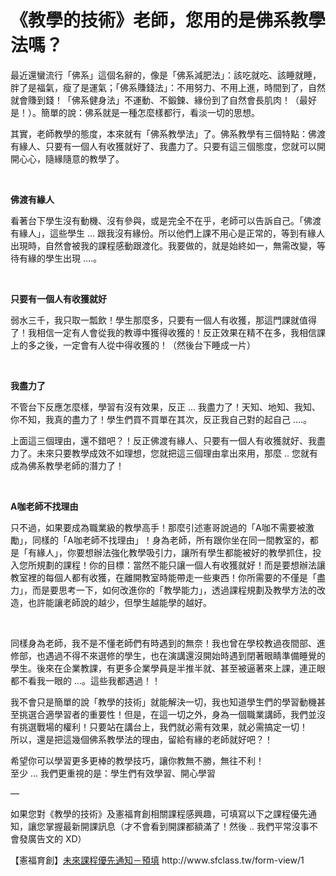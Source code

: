 # 《教學的技術》老師，您用的是佛系教學法嗎？ 

<p>最近還蠻流行「佛系」這個名辭的，像是「佛系減肥法」：該吃就吃、該睡就睡，胖了是福氣，瘦了是運氣；「佛系賺錢法」：不用努力、不用上進，時間到了，自然就會賺到錢！「佛系健身法」不運動、不鍛鍊、緣份到了自然會長肌肉！（最好是！）。簡單的說：佛系就是一種怎麼樣都行，看淡一切的思想。</p>
<p>其實，老師教學的態度，本來就有「佛系教學法」了。佛系教學有三個特點：佛渡有緣人、只要有一個人有收獲就好了、我盡力了。只要有這三個態度，您就可以開開心心，隨緣隨意的教學了。</p>
<p> </p>
<p><strong>佛渡有緣人</strong></p>
<p>看著台下學生沒有動機、沒有參與，或是完全不在乎，老師可以告訴自己。「佛渡有緣人」，這些學生 … 跟我沒有緣份。所以他們上課不用心是正常的，等到有緣人出現時，自然會被我的課程感動跟渡化。我要做的，就是始終如一，無需改變，等待有緣的學生出現 ….。</p>
<p> </p>
<p><strong>只要有一個人有收獲就好</strong></p>
<p>弱水三千，我只取一瓢飲！學生那麼多，只要有一個人有收獲，那這門課就值得了！我相信一定有人會從我的教導中獲得收獲的！反正效果在精不在多，我相信課上的多之後，一定會有人從中得收獲的！（然後台下睡成一片）</p>
<p> </p>
<p><strong>我盡力了</strong></p>
<p>不管台下反應怎麼樣，學習有沒有效果，反正 … 我盡力了！天知、地知、我知、你不知，我真的盡力了！學生們買不買單在其次，反正我自己對的起自己 ….。</p>
<p>上面這三個理由，還不錯吧？！反正佛渡有緣人、只要有一個人有收獲就好、我盡力了。未來只要教學成效不如理想，您就把這三個理由拿出來用，那麼 .. 您就有成為佛系教學老師的潛力了！</p>
<p> </p>
<p><strong>A咖</strong><strong>老師不找理由</strong></p>
<p>只不過，如果要成為職業級的教學高手！那麼引述憲哥說過的「A咖不需要被激勵」，同樣的「A咖老師不找理由」！身為老師，所有跟你坐在同一間教室的，都是「有緣人」，你要想辦法強化教學吸引力，讓所有學生都能被好的教學抓住，投入您所規劃的課程！你的目標：當然不能只讓一個人有收獲就好！而是要想辦法讓教室裡的每個人都有收獲，在離開教室時能帶走一些東西！你所需要的不僅是「盡力」，而是要思考一下，如何改進你的「教學能力」，透過課程規劃及教學方法的改造，也許能讓老師說的越少，但學生越能學的越好。</p>
<p> </p>
<p>同樣身為老師，我不是不懂老師們有時遇到的無奈！我也曾在學校教過夜間部、進修部，也遇過不得不來選修的學生，也在演講還沒開始時遇到閉著眼睛準備睡覺的學生。後來在企業教課，有更多企業學員是半推半就、甚至被逼著來上課，連正眼都不看我一眼的 …。這些我都遇過！！</p>
<p>我不會只是簡單的說「教學的技術」就能解決一切，我也知道學生們的學習動機甚至挑選合適學習者的重要性！但是，在這一切之外，身為一個職業講師，我們並沒有挑選戰場的權利！只要站在講台上，我們就必需有效果，就必需搞定一切！<br/>
所以，還是把這幾個佛系教學法的理由，留給有緣的老師就好吧？！</p>
<p>希望你可以學習更多更棒的教學技巧，讓你教無不勝，無往不利！<br/>
至少 … 我們更重視的是：學生們有效學習、開心學習</p>
<p>—</p>
<p>如果您對《教學的技術》及憲福育創相關課程感興趣，可填寫以下之課程優先通知，讓您掌握最新開課訊息（才不會看到開課都額滿了！然後 .. 我們平常沒事不會發廣告文的 XD）</p>
<p>【憲福育創】<a href="http://www.sfclass.tw/form-view/1">未來課程優先通知－預填</a> http://www.sfclass.tw/form-view/1</p>